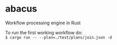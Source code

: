 # abacus

Workflow processing engine in Rust

To run the first working workflow do:<br>
`$ cargo run -- --plan=./test/plans/join.json -d`
